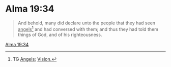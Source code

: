 # Alma 19:34

> And behold, many did declare unto the people that they had seen <u>angels</u>[^a] and had conversed with them; and thus they had told them things of God, and of his righteousness.

[Alma 19:34](https://www.churchofjesuschrist.org/study/scriptures/bofm/alma/19?lang=eng&id=p34#p34)


[^a]: TG [Angels](https://www.churchofjesuschrist.org/study/scriptures/tg/angels?lang=eng); [Vision.](https://www.churchofjesuschrist.org/study/scriptures/tg/vision?lang=eng)
